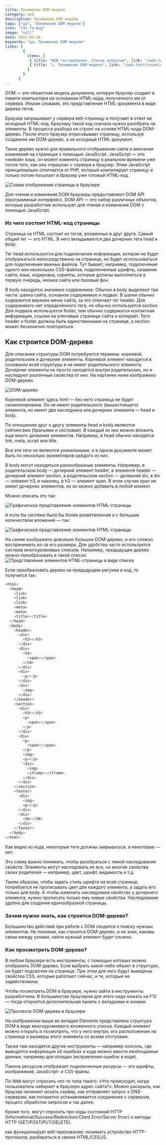 ```yaml
---
title: Понимание DOM модели
category: web
description: Понимание DOM модели
tags: ["qa", "Понимание DOM модели"]
icon: "fas fa-bug"
image: "null"
date: 2022-05-26
keywords: "qa, Понимание DOM модели"
links: [
        {
          items: [
           { title: "WEB тестирование. Список вопросов", link: "/web-testirovanie-spisok-voprosov/" },
           { title: "1. Понимание DOM модели", link: "/web-testirovanie-spisok-voprosov/" },
          ]
        }
      ]
---
```


DOM — это объектная модель документа, которую браузер создает в памяти компьютера на основании HTML-кода, полученного им от сервера. Иными словами, это представление HTML-документа в виде дерева тегов.

Браузер запрашивает у сервера веб-страницу и получает в ответ ее исходный HTML-код. Браузеру такой код сначала нужно разобрать на элементы. В процессе разбора он строит на основе HTML-кода DOM-дерево. После этого браузер отрисовывает страницу, используя созданное им DOM-дерево, а не исходный HTML-документ.

Такое дерево нужно для правильного отображения сайта и внесения изменений на страницах с помощью JavaScript. JavaScript — это «живой» язык, он может изменять страницу в реальном времени уже после того, как она «пришла» с сервера в браузер. Этим JavaScript принципиально отличается от PHP, который компилирует страницу и только потом посылает в браузер уже готовый HTML-код.

![Схема отображения страницы в браузере](https://blog.skillfactory.ru/wp-content/uploads/2021/09/image6-1.png)

Для чтения и изменения DOM браузеры предоставляют DOM API (программный интерфейс). DOM API — это набор различных объектов, которые разработчик использует для чтения и изменения DOM с помощью JavaScript.

### Из чего состоит HTML-код страницы
Страница на HTML состоит из тегов, вложенных в друг друга. Самый общий тег — это HTML. В него вкладываются два дочерних тега head и body.

Тег head используется для подключения информации, которая не будет отображаться непосредственно на странице, но будет использоваться для подключения важных файлов. Тут бывает, например, подключение одного или нескольких CSS-файлов, подключенные шрифты, название сайта, язык, кодировка, скрипты, которые должны выполняться в первую очередь, иконка сайта или базовый фон.

В body находится значимое содержимое. Обычно в body выделяют три части: шапка сайта, основное содержимое и подвал. В шапке обычно содержится верхнее меню сайта, за это отвечает тег header. Для содержимого нет определенного тега, но обычно используется section. Для подвала используется footer, там обычно содержатся контактная информация, ссылки на ключевые страницы сайта и копирайт. Теги header и footer должны быть единственными на странице, а section может бесконечно повторяться.

## Как строится DOM-дерево
Для описания структуры DOM потребуются термины: корневой, родительские и дочерние элементы. Корневой элемент находится в основании всей структуры и не имеет родительского элемента. Дочерние элементы не просто находятся внутри родительских, но и наследуют различные свойства от них. На картинке ниже изображено DOM-дерево.

![DOM-дерево](https://blog.skillfactory.ru/wp-content/uploads/2021/09/image4-1.png)

Корневой элемент здесь html — без него страница не будет скомпилирована. Он не имеет родительского (вышестоящего) элемента, но имеет два наследника или дочерних элемента — head и body.

По отношению друг к другу элементы head и body являются сиблингами (братьями и сестрами). В каждый из них можно вложить еще много дочерних элементов. Например, в head обычно находятся link, meta, script или title.

Все эти теги не являются уникальными, и в одном документе может быть по несколько экземпляров каждого из них.

В body могут находиться разнообразные элементы. Например, в родительском body — дочерний элемент header, в элементе header — дочерний элемент section, в родительском section — дочерний div, в div — элемент h3, и наконец, в h3 — элемент span. В этом случае span не имеет дочерних элементов, но их можно добавить в любой момент.

Можно описать это так:

![Графическое представление элементов HTML-страницы](https://blog.skillfactory.ru/wp-content/uploads/2021/09/image5-1.png)

А если бы система была бы более разветвленная и с большим количеством вложений — так:

![Графическое представление элементов HTML-страницы](https://blog.skillfactory.ru/wp-content/uploads/2021/09/image1-2.png)

На схеме изображено довольно большое DOM-дерево, и его сложно воспринимать из-за его размера. Для удобства часто используется система многоуровневых списков. Например, предыдущее дерево можно преобразовать в такой список:
![Представление элементов HTML-страницы в виде списка](https://blog.skillfactory.ru/wp-content/uploads/2021/09/image2-2.png)

Если преобразовать дерево на предыдущем рисунке в код, то получится так:

```js
<html>
  <head>
    <link>
    <link>
    <link>
    <meta>
    <meta>
    <title></title>
  </head>
  <body>
    <header>
      <div>
        <h3></h3>
      </div>
      <div>
        <h4>
          <span></span>
        </h4>
      </div>
      <div>
        <p></p>
      </div>
      <div>
        <img>
      </div>
    </header>
    <section>
      <div>
        <h3></h3>
        <p>
          <span></span>
        </p>
      </div>
      <div>
        <p>
          <span></span>
        </p>
        <img>
        <p></p>
        <div>
          <img>
          <iframe></iframe>
        </div>
      </div>
    </section>
    <footer>
      <div>
        <img>
        <p></p>
      </div>
      <div>
        <h6></h6>
      </div>
    </footer>
  </body>
</html>
```

Как видно из кода, некоторые теги должны закрываться, а некоторые — нет.

Эту схему важно понимать, чтобы разобраться с темой наследования свойств. Элементы могут наследовать не все, но многие свойства своих родителей — например, цвет, шрифт, видимость и т.д.

Таким образом, чтобы задать стиль шрифта на всей странице, потребуется не прописывать цвет для каждого элемента, а задать его только для body. А чтобы изменить наследуемое свойство у дочернего элемента, нужно прописать только ему новые свойства. Наследование удобно для создания единообразной страницы.

### Зачем нужно знать, как строится DOM-дерево?
Большинство действий при работе с DOM сводится к поиску нужных элементов. Не понимая, как строится DOM-дерево, и не зная, каковы связи между узлами, найти нужный элемент будет сложно.

### Как просмотреть DOM-дерево?
В любом браузере есть инструменты, с помощью которых можно отобразить DOM-дерево. Если выбрать какой-либо объект в структуре, он будет подсвечен на странице. При этом для него будут выведены свойства CSS, которые работают сейчас, и те, которые не задействованы.

Чтобы посмотреть DOM в браузере, нужно зайти в инструменты разработчика. В большинстве браузеров для этого надо нажать на F12 — тогда откроется дополнительная панель с вкладками и зонами.

![Просмотр DOM-дерева в браузере](https://blog.skillfactory.ru/wp-content/uploads/2021/09/image3-2.png)

На изображении выше во вкладке Elements представлена структура DOM в виде многоуровневого вложенного списка. Каждый элемент можно открыть и посмотреть, что у него внутри, его расположение на странице и размеры этого элемента со всеми отступами.

Также там находятся другие инструменты — например консоль, где выводится информация об ошибках и куда можно ввести необходимые данные, например для отладки (исправления ошибок в коде).

Панель ресурсов отображает подключенные ресурсы — это шрифты, изображения, JavaScript- и CSS-файлы.


По Web могут спросить что-то типа такого: «Что происходит, когда пользователь набирает в браузере адрес сайта?». Можно раскрыть, как браузер начинает искать сервер, как отправляет запрос к DNS-серверам, как попакетно устанавливается соединение с сервером, процесс обработки запросов и так далее.

Кроме того, могут спросить про коды состояний HTTP (Informational/Success/Redirection/Client Error/Server Error) и методы HTTP (GET/POST/PUT/DELETE).

как функционирует веб-приложение: понимать устройство HTTP-протокола, разбираться в связке HTML/CSS/JS.
